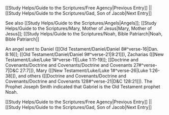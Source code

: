 [[Study Helps/Guide to the Scriptures/Free Agency|Previous Entry]]  ||  [[Study Helps/Guide to the Scriptures/Gad, Son of Jacob|Next Entry]]

 See also [[Study Helps/Guide to the Scriptures/Angels|Angels]]; [[Study Helps/Guide to the Scriptures/Mary, Mother of Jesus|Mary, Mother of Jesus]]; [[Study Helps/Guide to the Scriptures/Noah, Bible Patriarch|Noah, Bible Patriarch]]

 An angel sent to Daniel ([[Old Testament/Daniel/Daniel 8#^verse-16|Dan. 8:16]]; [[Old Testament/Daniel/Daniel 9#^verse-21|9:21]]), Zacharias ([[New Testament/Luke/Luke 1#^verse-11|Luke 1:11-19]]; [[Doctrine and Covenants/Doctrine and Covenants/Doctrine and Covenants 27#^verse-7|D&C 27:7]]), Mary ([[New Testament/Luke/Luke 1#^verse-26|Luke 1:26-38]]), and others ([[Doctrine and Covenants/Doctrine and Covenants/Doctrine and Covenants 128#^verse-21|D&C 128:21]]). The Prophet Joseph Smith indicated that Gabriel is the Old Testament prophet Noah.

[[Study Helps/Guide to the Scriptures/Free Agency|Previous Entry]]  ||  [[Study Helps/Guide to the Scriptures/Gad, Son of Jacob|Next Entry]]